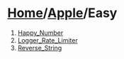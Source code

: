 # [Home](./../..)/[Apple](./..)/Easy
1. [Happy_Number](./Happy_Number.md)
2. [Logger_Rate_Limiter](./Logger_Rate_Limiter.md)
3. [Reverse_String](./Reverse_String.md)
